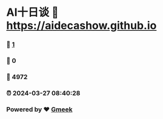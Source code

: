 #  AI十日谈  :link: https://aidecashow.github.io 
### :page_facing_up: [1](https://aidecashow.github.io/tag.html) 
### :speech_balloon: 0 
### :hibiscus: 4972 
### :alarm_clock: 2024-03-27 08:40:28 
### Powered by :heart: [Gmeek](https://github.com/Meekdai/Gmeek)
